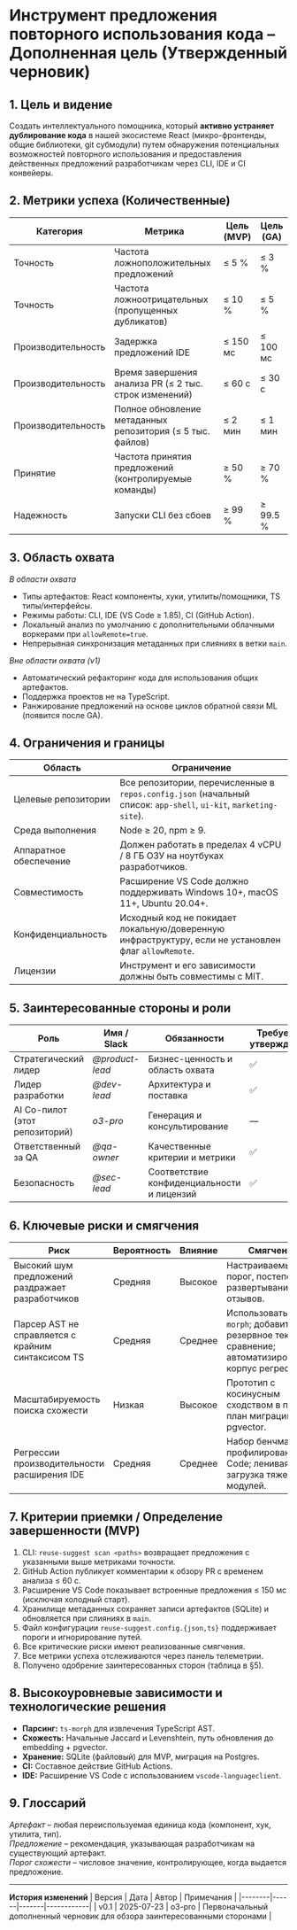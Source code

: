 # Инструмент предложения повторного использования кода – Дополненная цель (Утвержденный черновик)

## 1. Цель и видение
Создать интеллектуального помощника, который **активно устраняет дублирование кода** в нашей экосистеме React (микро-фронтенды, общие библиотеки, git субмодули) путем обнаружения потенциальных возможностей повторного использования и предоставления действенных предложений разработчикам через CLI, IDE и CI конвейеры.

## 2. Метрики успеха (Количественные)
| Категория | Метрика | Цель (MVP) | Цель (GA) |
|-----------|---------|------------|-----------|
| Точность | Частота ложноположительных предложений | ≤ 5 % | ≤ 3 % |
| Точность | Частота ложноотрицательных (пропущенных дубликатов) | ≤ 10 % | ≤ 5 % |
| Производительность | Задержка предложений IDE | ≤ 150 мс | ≤ 100 мс |
| Производительность | Время завершения анализа PR (≤ 2 тыс. строк изменений) | ≤ 60 с | ≤ 30 с |
| Производительность | Полное обновление метаданных репозитория (≤ 5 тыс. файлов) | ≤ 2 мин | ≤ 1 мин |
| Принятие | Частота принятия предложений (контролируемые команды) | ≥ 50 % | ≥ 70 % |
| Надежность | Запуски CLI без сбоев | ≥ 99 % | ≥ 99.5 % |

## 3. Область охвата
*В области охвата*
- Типы артефактов: React компоненты, хуки, утилиты/помощники, TS типы/интерфейсы.
- Режимы работы: CLI, IDE (VS Code ≥ 1.85), CI (GitHub Action).
- Локальный анализ по умолчанию с дополнительными облачными воркерами при `allowRemote=true`.
- Непрерывная синхронизация метаданных при слияниях в ветки `main`.

*Вне области охвата (v1)*
- Автоматический рефакторинг кода для использования общих артефактов.
- Поддержка проектов не на TypeScript.
- Ранжирование предложений на основе циклов обратной связи ML (появится после GA).

## 4. Ограничения и границы
| Область | Ограничение |
|---------|-------------|
| Целевые репозитории | Все репозитории, перечисленные в `repos.config.json` (начальный список: `app-shell`, `ui-kit`, `marketing-site`). |
| Среда выполнения | Node ≥ 20, npm ≥ 9. |
| Аппаратное обеспечение | Должен работать в пределах 4 vCPU / 8 ГБ ОЗУ на ноутбуках разработчиков. |
| Совместимость | Расширение VS Code должно поддерживать Windows 10+, macOS 11+, Ubuntu 20.04+. |
| Конфиденциальность | Исходный код не покидает локальную/доверенную инфраструктуру, если не установлен флаг `allowRemote`. |
| Лицензии | Инструмент и его зависимости должны быть совместимы с MIT. |

## 5. Заинтересованные стороны и роли
| Роль | Имя / Slack | Обязанности | Требуется утверждение |
|------|-------------|-------------|----------------------|
| Стратегический лидер | *@product-lead* | Бизнес-ценность и область охвата | ✅ |
| Лидер разработки | *@dev-lead* | Архитектура и поставка | ✅ |
| AI Со-пилот (этот репозиторий) | *o3-pro* | Генерация и консультирование | — |
| Ответственный за QA | *@qa-owner* | Качественные критерии и метрики | ✅ |
| Безопасность | *@sec-lead* | Соответствие конфиденциальности и лицензий | ✅ |

## 6. Ключевые риски и смягчения
| Риск | Вероятность | Влияние | Смягчение |
|------|-------------|---------|-----------|
| Высокий шум предложений раздражает разработчиков | Средняя | Высокое | Настраиваемый порог, постепенное развертывание, сбор отзывов. |
| Парсер AST не справляется с крайним синтаксисом TS | Средняя | Среднее | Использовать `ts-morph`; добавить резервное текстовое сравнение; автоматизированный корпус регрессии. |
| Масштабируемость поиска схожести | Низкая | Высокое | Прототип с косинусным сходством в памяти, план миграции на pgvector. |
| Регрессии производительности расширения IDE | Средняя | Среднее | Набор бенчмарков + профилирование VS Code; ленивая загрузка тяжелых модулей. |

## 7. Критерии приемки / Определение завершенности (MVP)
1. CLI: `reuse-suggest scan <paths>` возвращает предложения с указанными выше метриками точности.
2. GitHub Action публикует комментарии к обзору PR с временем анализа ≤ 60 с.
3. Расширение VS Code показывает встроенные предложения ≤ 150 мс (исключая холодный старт).
4. Хранилище метаданных сохраняет записи артефактов (SQLite) и обновляется при слияниях в `main`.
5. Файл конфигурации `reuse-suggest.config.{json,ts}` поддерживает пороги и игнорирование путей.
6. Все критические риски имеют реализованные смягчения.
7. Все метрики успеха отслеживаются через панель телеметрии.
8. Получено одобрение заинтересованных сторон (таблица в §5).

## 8. Высокоуровневые зависимости и технологические решения
- **Парсинг:** `ts-morph` для извлечения TypeScript AST.
- **Схожесть:** Начальные Jaccard и Levenshtein, путь обновления до embedding + pgvector.
- **Хранение:** SQLite (файловый) для MVP, миграция на Postgres.
- **CI:** Составное действие GitHub Actions.
- **IDE:** Расширение VS Code с использованием `vscode-languageclient`.

## 9. Глоссарий
*Артефакт* – любая переиспользуемая единица кода (компонент, хук, утилита, тип).  
*Предложение* – рекомендация, указывающая разработчикам на существующий артефакт.  
*Порог схожести* – числовое значение, контролирующее, когда выдается предложение.

---
**История изменений**
| Версия | Дата | Автор | Примечания |
|--------|------|-------|------------|
| v0.1 | 2025-07-23 | o3-pro | Первоначальный дополненный черновик для обзора заинтересованными сторонами | 